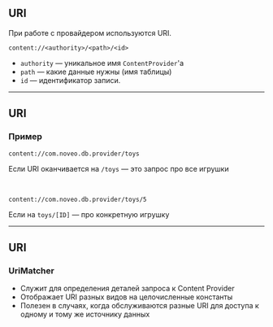 ## URI

При работе с провайдером используются URI.

```
content://<authority>/<path>/<id>
```

* `authority` — уникальное имя `ContentProvider`'а
* `path` — какие данные нужны (имя таблицы)
* `id` — идентификатор записи.

------

## URI
### Пример

```
content://com.noveo.db.provider/toys
```
Если URI оканчивается на `/toys` — это запрос про все игрушки

<br>

```
content://com.noveo.db.provider/toys/5
```

Если на `toys/[ID]` — про конкретную игрушку
<br>


------

## URI
### UriMatcher

* Служит для определения деталей запроса к Content Provider
* Отображает URI разных видов на целочисленные константы
* Полезен в случаях, когда обслуживаются разные URI для доступа к одному и тому же источнику данных

